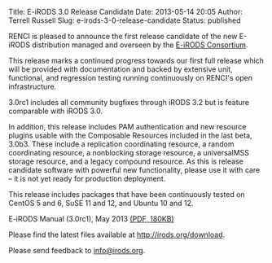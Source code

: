 Title: E-iRODS 3.0 Release Candidate
Date: 2013-05-14 20:05
Author: Terrell Russell
Slug: e-irods-3-0-release-candidate
Status: published

RENCI is pleased to announce the first release candidate of the new
E-iRODS distribution managed and overseen by the [E-iRODS
Consortium](http://irods.org/consortium).

This release marks a continued progress towards our first full release
which will be provided with documentation and backed by extensive unit,
functional, and regression testing running continuously on RENCI's open
infrastructure.

3.0rc1 includes all community bugfixes through iRODS 3.2 but is feature
comparable with iRODS 3.0.

In addition, this release includes PAM authentication and new resource
plugins usable with the Composable Resources included in the last beta,
3.0b3. These include a replication coordinating resource, a random
coordinating resource, a nonblocking storage resource, a universalMSS
storage resource, and a legacy compound resource. As this is release
candidate software with powerful new functionality, please use it with
care – it is not yet ready for production deployment.

This release includes packages that have been continuously tested on
CentOS 5 and 6, SuSE 11 and 12, and Ubuntu 10 and 12.

E-iRODS Manual (3.0rc1), May 2013 [(PDF,
180KB)](ftp://ftp.renci.org/pub/eirods/releases/3.0rc1/eirods-manual-3.0rc1.pdf)

Please find the latest files available at <http://irods.org/download>.

Please send feedback to <info@irods.org>.
